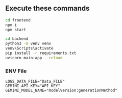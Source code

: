 ## Execute these commands

```sh
cd frontend
npm i
npm start
```

```sh
cd backend
python3 -m venv venv
venv\Scripts\activate
pip install -r requirements.txt
uvicorn main:app --reload
```

### ENV File
```
LOGS_DATA_FILE="Data_FILE"
GEMINI_API_KEY="API_KEY"
GEMINI_MODEL_NAME="modelVersion:generationMethod"
```
